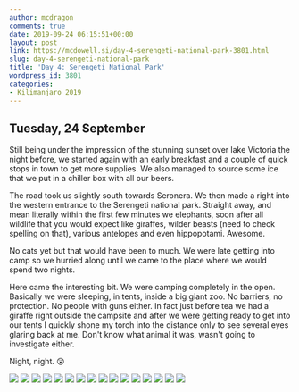 ```yaml
---
author: mcdragon
comments: true
date: 2019-09-24 06:15:51+00:00
layout: post
link: https://mcdowell.si/day-4-serengeti-national-park-3801.html
slug: day-4-serengeti-national-park
title: 'Day 4: Serengeti National Park'
wordpress_id: 3801
categories:
- Kilimanjaro 2019
---
```



## Tuesday, 24 September
Still being under the impression of the stunning sunset over lake Victoria the night before, we started again with an early breakfast and a couple of quick stops in town to get more supplies. We also managed to source some ice that we put in a chiller box with all our beers.

The road took us slightly south towards Seronera. We then made a right into the western entrance to the Serengeti national park. Straight away, and mean literally within the first few minutes we elephants, soon after all wildlife that you would expect like giraffes, wilder beasts (need to check spelling on that), various antelopes and even hippopotami. Awesome. 

No cats yet but that would have been to much. We were late getting into camp so we hurried along until we came to the place where we would spend two nights.

Here came the interesting bit. We were camping completely in the open. Basically we were sleeping, in tents, inside a big giant zoo. No barriers, no protection. No people with guns either. In fact just before tea we had a giraffe right outside the campsite and after we were getting ready to get into our tents I quickly shone my torch into the distance only to see several eyes glaring back at me. Don't know what animal it was, wasn't going to investigate either. 

Night, night. 😲

![](https://img.mcdowell.si/2019/10/IMG_3048.resized.jpg)
![](https://img.mcdowell.si/2019/10/IMG_3039.resized.jpg)
![](https://img.mcdowell.si/2019/10/IMG_3024.resized.jpg)
![](https://img.mcdowell.si/2019/10/IMG_3033.resized.jpg)
![](https://img.mcdowell.si/2019/10/IMG_3012.resized.jpg)
![](https://img.mcdowell.si/2019/10/IMG_3022.resized.jpg)
![](https://img.mcdowell.si/2019/10/IMG_3007.resized.jpg)
![](https://img.mcdowell.si/2019/10/IMG_3004.resized.jpg)
![](https://img.mcdowell.si/2019/10/IMG_3002.resized.jpg)
![](https://img.mcdowell.si/2019/10/IMG_2994.resized.jpg)
![](https://img.mcdowell.si/2019/10/IMG_2989.resized.jpg)
![](https://img.mcdowell.si/2019/10/IMG_2988.resized.jpg)
![](https://img.mcdowell.si/2019/10/2019-09-24-16.42.26.resized.jpg)
![](https://img.mcdowell.si/2019/10/2019-09-24-18.08.58.resized.jpg)
![](https://img.mcdowell.si/2019/10/2019-09-24-10.26.02.resized.jpg)
![](https://img.mcdowell.si/2019/10/2019-09-24-12.04.08.resized.jpg)


